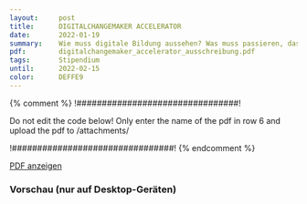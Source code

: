 ```yaml
---
layout:     post
title:      DIGITALCHANGEMAKER ACCELERATOR
date:       2022-01-19
summary:    Wie muss digitale Bildung aussehen? Was muss passieren, dass Hochschulen im digitalen Zeitalter ankommen? Wie kann die Hochschule der Zukunft zu einem chancengerechten, empowernden und partizipativen Ort für Studierende werden?
pdf:        digitalchangemaker_accelerator_ausschreibung.pdf
tags:       Stipendium
until:		2022-02-15
color:      DEFFE9
---
```


{% comment %}
!################################!

Do not edit the code below! Only enter the name of the pdf in row 6 and upload the pdf to /attachments/

!################################!
{% endcomment %}

<a class="btn btn-primary" href="{{ site.url }}/attachments/{{page.pdf}}">PDF anzeigen</a>

<h3>Vorschau (nur auf Desktop-Geräten)</h3>
<div class="d-none d-sm-block">
    <object data="{{ site.url }}/attachments/{{page.pdf}}" width="100%" height="1010" type='application/pdf'>
    </object>
</div>
